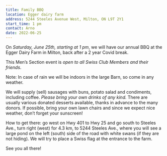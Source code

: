 ```yaml
---
title: Family BBQ
location: Egger dairy farm
address: 5244 Steeles Avenue West, Milton, ON L9T 2Y1
start_time: 1 pm
contact: Arno
date: 2022-06-25
---
```


On *Saturday, June 25th, starting at 1 pm*, we will have our annual BBQ at the
Egger Dairy Farm in Milton, back after a 2 year Covid break.

This Men’s Section event is *open to all Swiss Club Members and their friends*.

Note: In case of rain we will be indoors in the large Barn, so come in any
weather.

We will supply (sell) sausages with buns, potato salad and condiments,
including coffee. *Please bring your own drinks of any kind.* There are usually
various donated desserts available, thanks in advance to the many donors. If
possible, bring your own lawn chairs and since we expect nice weather, don’t
forget your sunscreen!

How to get there: go west on Hwy 401 to Hwy 25 and go south to Steeles Ave.,
turn right (west) for 4.3 km, to 5244 Steeles Ave., where you will see a large
pond on the left (south) side of the road with white swans (if they are not
hiding). We will try to place a Swiss flag at the entrance to the farm.

See you all there!
